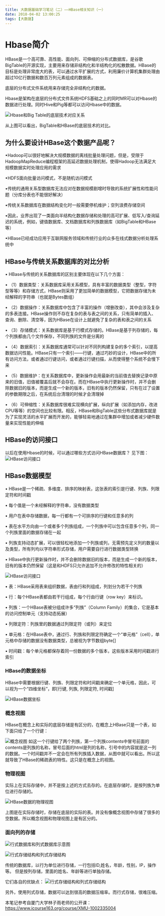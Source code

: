 ```yaml
---
title: 大数据基础学习笔记（二）——HBase相关知识（一）
date: 2018-04-02 13:00:25
tags: [大数据]
---
```

# Hbase简介

HBase是一个高可靠、高性能、面向列、可伸缩的分布式数据库，是谷歌BigTable的开源实现，主要用来存储非结构化和半结构化的松散数据。HBase的目标是处理非常庞大的表，可以通过水平扩展的方式，利用廉价计算机集群处理由超过10亿行数据和数百万列元素组成的数据表。

底层的分布式文件系统用来存储完全非结构化的数据。

Hbase是架构在底层的分布式文件系统HDFS基础之上的同时MR可以对Hbase的数据进行处理。同时Hive和Pig等都可以访问Hbase中的数据。

![Hbase和Big Table的底层技术对应关系](大数据基础学习笔记（二）——Hbase相关知识/1.png)

从上图可以看出，BigTable和HBase的底层技术的对比。

## 为什么要设计HBase这个数据产品呢？

•Hadoop可以很好地解决大规模数据的离线批量处理问题，但是，受限于HadoopMapReduce编程框架的高延迟数据处理机制，使得Hadoop无法满足大规模数据实时处理应用的需求

•HDFS面向批量访问模式，不是随机访问模式

•传统的通用关系型数据库无法应对在数据规模剧增时导致的系统扩展性和性能问题（分库分表也不能很好解决）

•传统关系数据库在数据结构变化时一般需要停机维护；空列浪费存储空间

•因此，业界出现了一类面向半结构化数据存储和处理的高可扩展、低写入/查询延迟的系统，例如，键值数据库、文档数据库和列族数据库（如BigTable和HBase等）

•HBase已经成功应用于互联网服务领域和传统行业的众多在线式数据分析处理系统中

## HBase与传统关系数据库的对比分析

• HBase与传统的关系数据库的区别主要体现在以下几个方面：

• （1）数据类型：关系数据库采用关系模型，具有丰富的数据类型（整型，字符型等等）和存储方式，HBase则采用了更加简单的数据模型，它把数据存储为未经解释的字符串（也就是Bytes数组）

• （2）数据操作：关系数据库中包含了丰富的操作（增删改查），其中会涉及复杂的多表连接。HBase操作则不存在复杂的表与表之间的关系，只有简单的插入、查询、删除、清空等，因为HBase在设计上就避免了复杂的表和表之间的关系

• （3）存储模式：关系数据库是基于行模式存储的。HBase是基于列存储的，每个列族都由几个文件保存，不同列族的文件是分离的

• （4）数据索引：关系数据库通常可以针对不同列构建复杂的多个索引，以提高数据访问性能。HBase只有一个索引——行键，通过巧妙的设计，HBase中的所有访问方法，或者通过行键访问，或者通过行键扫描，从而使得整个系统不会慢下来

• （5）数据维护：在关系数据库中，更新操作会用最新的当前值去替换记录中原来的旧值，旧值被覆盖后就不会存在。而在HBase中执行更新操作时，并不会删除数据旧的版本，而是生成一个新的版本，旧有的版本仍然保留，只有在过了设置的参数期限之后，在系统后台清理的时候才会清理掉

• （6）可伸缩性：关系数据库很难实现横向扩展，纵向扩展（如添加内存，改进CPU等等）的空间也比较有限。相反，HBase和BigTable这些分布式数据库就是为了实现灵活的水平扩展而开发的，能够轻易地通过在集群中增加或者减少硬件数量来实现性能的伸缩

## HBase的访问接口

以后在使用Hbase的时候，可以通过哪些方式访问HBase数据库？
见下图：
![HBase访问接口](大数据基础学习笔记（二）——Hbase相关知识/2.png)

## HBase数据模型

• HBase是一个稀疏、多维度、排序的映射表，这张表的索引是行键、列族、列限定符和时间戳

• 每个值是一个未经解释的字符串，没有数据类型

• 用户在表中存储数据，每一行都有一个可排序的行键和任意多的列

• 表在水平方向由一个或者多个列族组成，一个列族中可以包含任意多个列，同一个列族里面的数据存储在一起

• 列族支持动态扩展，可以很轻松地添加一个列族或列，无需预先定义列的数量以及类型，所有列均以字符串形式存储，用户需要自行进行数据类型转换

• HBase中执行更新操作时，并不会删除数据旧的版本，而是生成一个新的版本，旧有的版本仍然保留（这是和HDFS只允许追加不允许修改的特性相关的）

![HBase访问接口](大数据基础学习笔记（二）——Hbase相关知识/3.png)

• 表：HBase采用表来组织数据，表由行和列组成，列划分为若干个列族

• 行：每个HBase表都由若干行组成，每个行由行键（row key）来标识。

• 列族：一个HBase表被分组成许多“列族”（Column Family）的集合，它是基本的访问控制单元（支持动态拓展）

• 列限定符：列族里的数据通过列限定符（或列）来定位

• 单元格：在HBase表中，通过行、列族和列限定符确定一个“单元格”（cell），单元格中存储的数据没有数据类型，总被视为字节数组byte[]

• 时间戳：每个单元格都保存着同一份数据的多个版本，这些版本采用时间戳进行索引

### HBase的数据坐标

HBase中需要根据行键、列族、列限定符和时间戳来确定一个单元格，因此，可以视为一个“四维坐标”，即[行键, 列族, 列限定符, 时间戳]

![HBase数据坐标](大数据基础学习笔记（二）——Hbase相关知识/4.png)

### 概念视图

HBase在概念上和实际的底层存储是有区分的，在概念上HBase只是一个表，如下面只给了一个行键：

![概念视图](大数据基础学习笔记（二）——Hbase相关知识/5.png)
如这一个行键给了两个列族，第一个列族contents中冒号前面的contents是列族的名称，冒号后面的html是列的名称，引号中的内容就是这一列的数据。一个时间戳并不一定会在所有列族插入数据，从图中就可以看出。所以这就导致了HBase的稀疏表的特性。这只是在概念上的视图。

### 物理视图

实际上在实际存储中，并不是按上述的方式去存的。在底层存储时，是按列族为单位进行存储的。

![HBase数据的物理视图](大数据基础学习笔记（二）——Hbase相关知识/6.png)

上图是在实际存储时，存储在底层的实际的表。并没有像概念视图中存储了很多的空数据。所以概念视图和物理视图上是有区分的。

### 面向列的存储
![行式数据库和列式数据库示意图](大数据基础学习笔记（二）——Hbase相关知识/8.png)

![行式存储结构和列式存储结构](大数据基础学习笔记（二）——Hbase相关知识/7.png)

传统的数据库，以行为单位进行存储，一行包括ID,姓名，年龄，性别，IP，操作等。
但是按列存储，里面的姓名、年龄等进行单独存储。

它们各自的优缺点：
![行式存储结构和列式存储结构](大数据基础学习笔记（二）——Hbase相关知识/9.png)

另外，使用列式存储，数据可以达到很高的数据压缩率。而行式存储，很难压缩。


本笔记参考自厦门大学林子雨老师的公开课：https://www.icourse163.org/course/XMU-1002335004